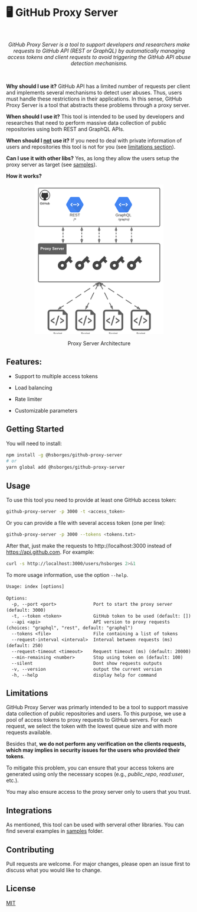 # 🖥️ GitHub Proxy Server

<br/><p align="center"><em>
GitHub Proxy Server is a tool to support developers and researchers make requests to GitHub API (REST or GraphQL) by automatically managing access tokens and client requests to avoid triggering the GitHub API abuse detection mechanisms.
</em></p><br/>

**Why should I use it?** GitHub API has a limited number of requests per client and implements several mechanisms to detect user abuses. Thus, users must handle these restrictions in their applications. In this sense, GitHub Proxy Server is a tool that abstracts these problems through a proxy server.

**When should I use it?** This tool is intended to be used by developers and researches that need to perform massive data collection of public repositories using both REST and GraphQL APIs.

**When should I <ins>not</ins> use it?** If you need to deal with private information of users and repositories this tool is not for you (see [limitations section](#limitations)).

**Can I use it with other libs?** Yes, as long they allow the users setup the proxy server as target (see [samples](samples)).

**How it works?**

<p align="center">
  <img src="architecture.png" alt="GitHub Proxy Server" width="350px"/>
  
</p>
<p align="center">Proxy Server Architecture</p>

## Features:

- Support to multiple access tokens

- Load balancing

- Rate limiter

- Customizable parameters

## Getting Started

You will need to install:

```bash
npm install -g @hsborges/github-proxy-server
# or
yarn global add @hsborges/github-proxy-server
```

## Usage

To use this tool you need to provide at least one GitHub access token:

```bash
github-proxy-server -p 3000 -t <access_token>
```

Or you can provide a file with several access token (one per line):

```bash
github-proxy-server -p 3000 --tokens <tokens.txt>
```

After that, just make the requests to http://localhost:3000 instead of https://api.github.com. For example:

```bash
curl -s http://localhost:3000/users/hsborges 2>&1
```

To more usage information, use the option `--help`.

```
Usage: index [options]

Options:
  -p, --port <port>              Port to start the proxy server (default: 3000)
  -t, --token <token>            GitHub token to be used (default: [])
  --api <api>                    API version to proxy requests (choices: "graphql", "rest", default: "graphql")
  --tokens <file>                File containing a list of tokens
  --request-interval <interval>  Interval between requests (ms) (default: 250)
  --request-timeout <timeout>    Request timeout (ms) (default: 20000)
  --min-remaining <number>       Stop using token on (default: 100)
  --silent                       Dont show requests outputs
  -v, --version                  output the current version
  -h, --help                     display help for command
```

## Limitations

GitHub Proxy Server was primarly intended to be a tool to support massive data collection of public repositories and users. To this purpose, we use a pool of access tokens to proxy requests to GitHub servers. For each request, we select the token with the lowest queue size and with more requests available.

Besides that, **we do not perform any verification on the clients requests, which may implies in security issues for the users who provided their tokens**.

To mitigate this problem, you can ensure that your access tokens are generated using only the necessary scopes (e.g., _public_repo_, _read:user_, etc.).

You may also ensure access to the proxy server only to users that you trust.

## Integrations

As mentioned, this tool can be used with serveral other libraries. You can find several examples in [samples](samples) folder.

## Contributing

Pull requests are welcome. For major changes, please open an issue first to discuss what you would like to change.

## License

[MIT](https://choosealicense.com/licenses/mit/)
